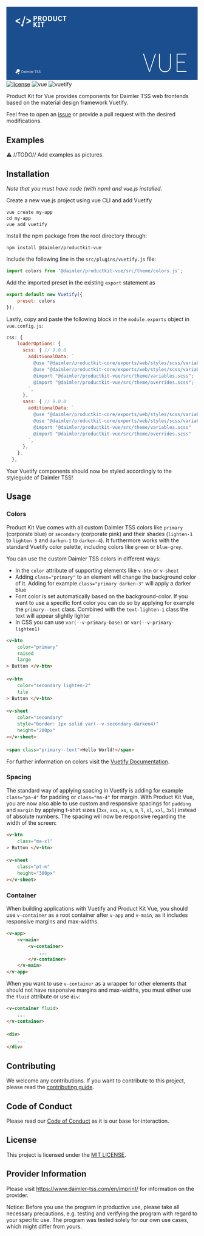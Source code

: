 <!-- SPDX-License-Identifier: MIT --->
<!-- © Daimler TSS GmbH --->
![Product Kit Vue Logo](./docs/images/productkit_vue_github_logo.png)
[![license](https://img.shields.io/badge/license-MIT-38de03e?style=flat)](LICENSE)
![vue](https://img.shields.io/badge/vue-2.6.11-brightgreen.svg)
![vuetify](https://img.shields.io/badge/vuetify-2.6.0-brightgreen.svg)

Product Kit for Vue provides components for Daimler TSS web frontends based on the material design framework Vuetify.

Feel free to open an [issue](https://github.com/mercedes-benz/product-kit_vue/issues) or provide a pull request with the desired modifications.

## Examples

⚠️ //TODO// Add examples as pictures.

## Installation

*Note that you must have node (with npm) and vue.js installed.*

Create a new vue.js project using vue CLI and add Vuetify
```console
vue create my-app
cd my-app
vue add vuetify
```

Install the npm package from the root directory through:
```console
npm install @daimler/productkit-vue
```

Include the following line in the `src/plugins/vuetify.js` file:
```javascript
import colors from '@daimler/productkit-vue/src/theme/colors.js';
```

Add the imported preset in the existing `export` statement as
```javascript
export default new Vuetify({
    preset: colors
});
```
Lastly, copy and paste the following block in the `module.exports` object in `vue.config.js`:
```javascript
css: {
    loaderOptions: {
      scss: { // 9.0.0
        additionalData: `
          @use "@daimler/productkit-core/exports/web/styles/scss/variables" as tokens;
          @use "@daimler/productkit-core/exports/web/styles/scss/variables-dark" as tokensDark;
          @import "@daimler/productkit-vue/src/theme/variables.scss";
          @import "@daimler/productkit-vue/src/theme/overrides.scss";
        `,
      },
      sass: { // 9.0.0
        additionalData: `
          @use "@daimler/productkit-core/exports/web/styles/scss/variables" as tokens
          @use "@daimler/productkit-core/exports/web/styles/scss/variables-dark" as tokensDark
          @import "@daimler/productkit-vue/src/theme/variables.scss"
          @import "@daimler/productkit-vue/src/theme/overrides.scss"
        `,
      },
    },
  },
```

Your Vuetify components should now be styled accordingly to the styleguide of Daimler TSS!

## Usage

### Colors
Product Kit Vue comes with all custom Daimler TSS colors like `primary` (corporate blue) or `secondary` (corporate pink) and their shades (`lighten-1` to `lighten 5` and `darken-1` to `darken-4`). It furthermore works with the standard Vuetify color palette, including colors like `green` or `blue-grey`. 

You can use the custom Daimler TSS colors in different ways:
- In the `color` attribute of supporting elements like `v-btn` or `v-sheet`
- Adding `class="primary"` to an element will change the background color of it. Adding for example `class="primary darken-3"` will apply a darker blue
- Font color is set automatically based on the background-color. If you want to use a specific font color you can do so by applying for example the `primary--text` class. Combined with the `text-lighten-1` class the text will appear slightly lighter
- In CSS you can use `var(--v-primary-base)` or `var(--v-primary-lighten1)`
```html
<v-btn
    color="primary"
    raised
    large
> Button </v-btn>

<v-btn
    color="secondary lighten-2"
    tile
> Button </v-btn>

<v-sheet
    color="secondary"
    style="border: 1px solid var(--v-secondary-darken4)"
    height="200px"
></v-sheet>

<span class="primary--text">Hello World!</span>
```
For further information on colors visit the [Vuetify Documentation](https://vuetifyjs.com/en/styles/colors/).

### Spacing
The standard way of applying spacing in Vuetify is adding for example `class="pa-4"` for padding or `class="ma-4"` for margin. With Product Kit Vue, you are now also able to use custom and responsive spacings for `padding` and `margin` by applying t-shirt sizes (`3xs`, `xxs`, `xs`, `s`, `m`, `l`, `xl`, `xxl`, `3xl`) instead of absolute numbers. The spacing will now be responsive regarding the width of the screen:
```html
<v-btn
    class="ma-xl"
> Button </v-btn>

<v-sheet
    class="pt-m"
    height="300px"
></v-sheet>
```

### Container
When building applications with Vuetify and Product Kit Vue, you should use `v-container` as a root container after `v-app` and `v-main`, as it includes responsive margins and max-widths.
```html
<v-app>
    <v-main>
        <v-container>
            ...
        </v-container>
    </v-main>
</v-app>
```
When you want to use `v-container` as a wrapper for other elements that should not have responsive margins and max-widths, you must either use the `fluid` attribute or use `div`:
```html
<v-container fluid>
    ...
</v-container>

<div>
    ...
</div>
```


## Contributing

We welcome any contributions.
If you want to contribute to this project, please read the [contributing guide](CONTRIBUTING.md).

## Code of Conduct

Please read our [Code of Conduct](https://github.com/Daimler/daimler-foss/blob/master/CODE_OF_CONDUCT.md) as it is our base for interaction.

## License

This project is licensed under the [MIT LICENSE](LICENSE).

## Provider Information

Please visit <https://www.daimler-tss.com/en/imprint/> for information on the provider.

Notice: Before you use the program in productive use, please take all necessary precautions,
e.g. testing and verifying the program with regard to your specific use.
The program was tested solely for our own use cases, which might differ from yours.
